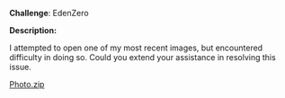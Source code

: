 
**Challenge**: EdenZero


**Description:**

I attempted to open one of my most recent images, but encountered difficulty in doing so. Could you extend your assistance in resolving this issue.

[Photo.zip](https://github.com/washingtonadiado/Zero-CTF-files/blob/main/Photo.zip)

